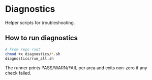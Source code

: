 # Diagnostics

Helper scripts for troubleshooting.


## How to run diagnostics
```bash
# From repo root
chmod +x diagnostics/*.sh
diagnostics/run_all.sh
```
The runner prints PASS/WARN/FAIL per area and exits non-zero if any check failed.

